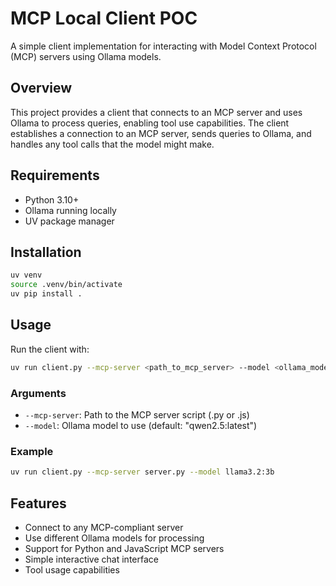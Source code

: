 # MCP Local Client POC

A simple client implementation for interacting with Model Context Protocol (MCP) servers using Ollama models.

## Overview

This project provides a client that connects to an MCP server and uses Ollama to process queries, enabling tool use capabilities. The client establishes a connection to an MCP server, sends queries to Ollama, and handles any tool calls that the model might make.

## Requirements

- Python 3.10+
- Ollama running locally
- UV package manager

## Installation

```bash
uv venv
source .venv/bin/activate
uv pip install .
```

## Usage

Run the client with:

```bash
uv run client.py --mcp-server <path_to_mcp_server> --model <ollama_model>
```

### Arguments

- `--mcp-server`: Path to the MCP server script (.py or .js)
- `--model`: Ollama model to use (default: "qwen2.5:latest")

### Example

```bash
uv run client.py --mcp-server server.py --model llama3.2:3b
```

## Features

- Connect to any MCP-compliant server
- Use different Ollama models for processing
- Support for Python and JavaScript MCP servers
- Simple interactive chat interface
- Tool usage capabilities

